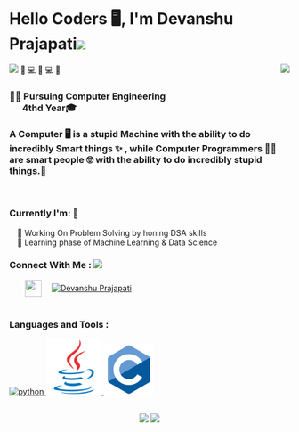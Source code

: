 <h1 align="left"> Hello Coders 🖥, I'm Devanshu Prajapati<img src="https://raw.githubusercontent.com/syedareehaquasar/syedareehaquasar/master/gifs/Hi.gif" width="30px"></h1>
<img src="https://komarev.com/ghpvc/?username=Devanshu1013">
<img align="right" src="https://cdn.dribbble.com/users/2344801/screenshots/4774578/alphatestersanimation2.gif" height="350" />
  🚀 💻 🚀 💻 🚀

<h3> 👩‍🎓 Pursuing Computer Engineering <br/> &nbsp;&nbsp;&nbsp;&nbsp;&nbsp; 4thd Year🎓<br /> <br/>A Computer 🖥 is a stupid Machine with the ability to do incredibly Smart things ✨ , while Computer Programmers 👩‍💻 are smart people 🤓 with the ability to do incredibly stupid things.💯</h3>
<br/>
<h3>Currently I'm: 🔭</h3>
  &emsp;🚀   Working On Problem Solving by honing DSA skills
  <br/>
  &emsp;🚀  Learning phase of Machine Learning & Data Science
  <br/>

<p align="left">
  <p align = "left"><h3 align="left"> Connect With Me : <img src="https://github.com/rajput2107/rajput2107/blob/master/Assets/Handshake.gif" height="30px"/> </p>  </h3>
&emsp;&emsp;<a href="https://www.linkedin.com/in/devanshu-prajapati-06a3a3217/" target="blank"><img align="center" src="https://raw.githubusercontent.com/rahuldkjain/github-profile-readme-generator/master/src/images/icons/Social/linked-in-alt.svg" height="30" width="30" /></a>
&emsp;<a href="https://github.com/Devanshu1013" target="blank"><img align="center" src="https://cdn.jsdelivr.net/npm/simple-icons@3.0.1/icons/github.svg" alt="Devanshu Prajapati" height="30" width="30" /></a>
<br/><br/>

<h3 align="left">Languages and Tools : </h3>
<p align="left"> 
<a href="https://www.w3schools.com/cpp/" target="_blank"> <img src="https://logos-download.com/wp-content/uploads/2016/10/Python_logo_icon.png" alt="python" width="100" height="100"/> </a> 
<a href="https://www.java.com" target="_blank"> <img src="https://raw.githubusercontent.com/devicons/devicon/master/icons/java/java-original.svg" alt="java" width="100" height="100"/> </a>
<a href="https://www.python.org/" target="_blank"> <img src="https://raw.githubusercontent.com/devicons/devicon/master/icons/c/c-original.svg" alt="c" width="90" height="90"/> </a> 
</p>
<br/>
<div align="center">
  <img width="48%" src="https://github-readme-stats.vercel.app/api?username=Devanshu1013&theme=radical&show_icons=true" />
  <img width="48%" src="https://github-readme-streak-stats.herokuapp.com/?user=Devanshu1013&theme=radical&show_icons=true" />
</div>
